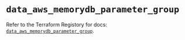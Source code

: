 # `data_aws_memorydb_parameter_group`

Refer to the Terraform Registory for docs: [`data_aws_memorydb_parameter_group`](https://registry.terraform.io/providers/hashicorp/aws/4.66.1/docs/data-sources/memorydb_parameter_group).
